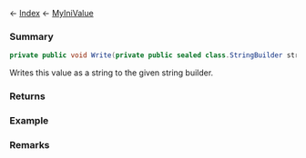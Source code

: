 ← [Index](Api-Index) ← [MyIniValue](VRage.Game.ModAPI.Ingame.Utilities.MyIniValue)

### Summary

```csharp
private public void Write(private public sealed class.StringBuilder stringBuilder)
```

Writes this value as a string to the given string builder.

### Returns

### Example

### Remarks

